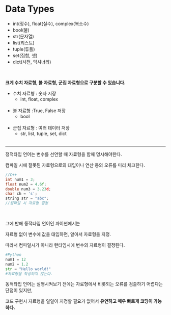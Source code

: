 # Data Types

- int(정수), float(실수), complex(복소수) 
- bool(불) 
- str(문자열) 
- list(리스트)
- tuple(튜플)
- set(집합, 셋)
- dict(사전, 딕셔너리)

<br>

**크게 수치 자료형, 불 자료형, 군집 자료형으로 구분할 수 있습니다.**

- 수치 자료형 : 숫자 저장
  - int, float, complex
  <br>
- 불 자료형 :True, False 저장
  - bool
  <br>
- 군집 자료형 : 여러 데이터 저장
  - str, list, tuple, set, dict
  <br>
  
------
정적타입 언어는 변수를 선언할 때 자료형을 함께 명시해야한다.

컴파일 시에 잘못된 자료형으로의 대입이나 연산 등의 오류를 미리 체크한다.

```cpp
//C++
int num1 = 3;
float num2 = 4.6f;
double num3 = 3.23d;
char ch = 's';
string str = "abc";
//컴파일 시 자료형 결정
```

<br>

그에 반해 동적타입 언어인 파이썬에서는

자료형 없이 변수에 값을 대입하면, 알아서 자료형을 지정.

따라서 컴파일시가 아니라 런타임시에 변수의 자료형이 결정된다.

```python
#Python
num1 = 12
num2 = 1.2
str = "Hello world!"
#자료형을 작성하지 않는다.
```
동적타입 언어는 실행시켜보기 전에는 자료형에서 비롯되는 오류를 검출하기 어렵다는 단점이 있지만,

코드 구현시 자료형을 일일이 지정할 필요가 없어서 **유연하고 매우 빠르게 코딩이 가능하다.**
